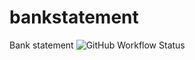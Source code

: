# bankstatement
Bank statement ![GitHub Workflow Status](https://img.shields.io/github/workflow/status/gustavon/bankstatement/master)
